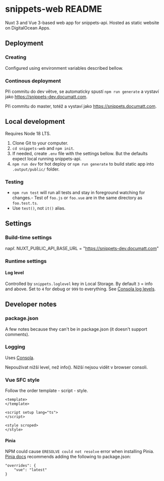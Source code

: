 # snippets-web README

Nuxt 3 and Vue 3-based web app for snippets-api. Hosted as static website on DigitalOcean Apps.

## Deployment

### Creating

Configured using environment variables described bellow.

### Continous deployment

Při commitu do dev větve, se automaticky spustí `npm run generate` a vystaví jako https://snippets-dev.documatt.com.

Při commitu do master, totéž a vystaví jako https://snippets.documatt.com.

## Local development

Requires Node 18 LTS.

1. Clone Git to your computer.
2. `cd snippets-web` and `npm init`.
3. If needed, create `.env` file with the settings bellow. But the defaults expect local running snippets-api.
4. `npm run dev` for hot deploy or `npm run generate` to build static app into `.output/public/` folder.

### Testing

- `npm run test` will run all tests and stay in foreground watching for changes.- Test of `foo.js` or `foo.vue` are in the same directory as `foo.test.ts`.
- Use `test()`, not `it()` alias.

## Settings

### Build-time settings

např. NUXT_PUBLIC_API_BASE_URL = "https://snippets-dev.documatt.com"

### Runtime settings

#### Log level

Controlled by `snippets.loglevel` key in Local Storage. By default `3` = info and above. Set to `4` for debug or `999` to everything. See [Consola log levels](https://github.com/unjs/consola#log-level).

## Developer notes

### package.json

A few notes because they can't be in package.json (it doesn't support comments).

### Logging

Uses [Consola](https://github.com/unjs/consola).

Nepoužívat nižší level, než info(). Nižší nejsou vidět v browser consoli.

### Vue SFC style

Follow the order template - script - style.

```
<template>
</template>

<script setup lang="ts">
</script>

<style scroped>
</style>
```

#### Pinia

NPM could cause `ERESOLVE could not resolve` error when installing Pinia. [Pinia docs](https://pinia.vuejs.org/ssr/nuxt.html#Installation) recommends adding the following to package.json:

```
"overrides": {
    "vue": "latest"
}
```

